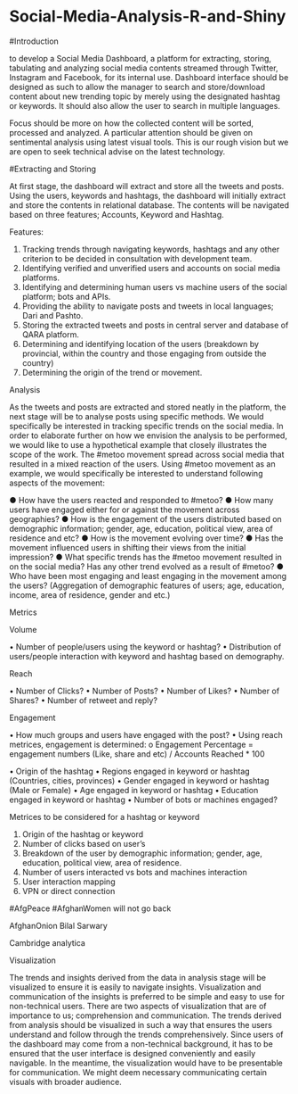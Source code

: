 # Social-Media-Analysis-R-and-Shiny
#Introduction

to develop a Social Media Dashboard, a platform for extracting, storing, tabulating and analyzing social media contents streamed through Twitter, Instagram and Facebook, for its internal use.  Dashboard interface should be designed as such to allow the manager to search and store/download content about new trending topic by merely using the designated hashtag or keywords. It should also allow the user to search in multiple languages.  

Focus should be more on how the collected content will be sorted, processed and analyzed. A particular attention should be given on sentimental analysis using latest visual tools. This is our rough vision but we are open to seek technical advise on the latest technology.


#Extracting and Storing

At first stage, the dashboard will extract and store all the tweets and posts. Using the users, keywords and hashtags, the dashboard will initially extract and store the contents in relational database. The contents will be navigated based on three features; Accounts, Keyword and Hashtag.

Features:
1.	Tracking trends through navigating keywords, hashtags and any other criterion to be decided in consultation with development team. 
2.	Identifying verified and unverified users and accounts on social media platforms. 
3.	Identifying and determining human users vs machine users of the social platform; bots and APIs. 
4.	Providing the ability to navigate posts and tweets in local languages; Dari and Pashto. 
5.	Storing the extracted tweets and posts in central server and database of QARA platform. 
6.	Determining and identifying location of the users (breakdown by provincial, within the country and those engaging from outside the country)
7.	Determining the origin of the trend or movement.

Analysis

As the tweets and posts are extracted and stored neatly in the platform, the next stage will be to analyse posts using specific methods. We would specifically be interested in tracking specific trends on the social media. In order to elaborate further on how we envision the analysis to be performed, we would like to use a hypothetical example that closely illustrates the scope of the work.  The #metoo movement spread across social media that resulted in a mixed reaction of the users. Using #metoo movement as an example, we would specifically be interested to understand following aspects of the movement:

●	How have the users reacted and responded to #metoo?
●	How many users have engaged either for or against the movement across geographies?
●	How is the engagement of the users distributed based on demographic information; gender, age, education, political view, area of residence and etc? 
●	How is the movement evolving over time?
●	Has the movement influenced users in shifting their views from the initial impression? 
●	What specific trends has the #metoo movement resulted in on the social media? Has any other trend evolved as a result of #metoo?
●	Who have been most engaging and least engaging in the movement among the users? (Aggregation of demographic features of users; age, education, income, area of residence, gender and etc.)


Metrics

Volume 

•	Number of people/users using the keyword or hashtag? 
•	Distribution of users/people interaction with keyword and hashtag based on demography.

Reach

•	Number of Clicks?
•	Number of Posts?
•	Number of Likes?
•	Number of Shares?
•	Number of retweet and reply?


Engagement

•	How much groups and users have engaged with the post?
•	Using reach metrices, engagement is determined:
o	Engagement Percentage  = engagement numbers (Like, share and etc) / Accounts Reached * 100

•	Origin of the hashtag
•	Regions engaged in keyword or hashtag (Countries, cities, provinces)
•	Gender engaged in keyword or hashtag (Male or Female)
•	Age engaged in keyword or hashtag
•	Education engaged in keyword or hashtag
•	Number of bots or machines engaged?


Metrices to be considered for a hashtag or keyword

1.	Origin of the hashtag or keyword 
2.	Number of clicks based on user’s 
3.	Breakdown of the user by demographic information; gender, age, education, political view, area of residence. 
4.	Number of users interacted vs bots and machines interaction 
5.	User interaction mapping 
6.	VPN or direct connection 


#AfgPeace
#AfghanWomen will not go back

AfghanOnion
Bilal Sarwary 


Cambridge analytica


Visualization

The trends and insights derived from the data in analysis stage will be visualized to ensure it is easily to navigate insights. Visualization and communication of the insights is preferred to be simple and easy to use for non-technical users. There are two aspects of visualization that are of importance to us; comprehension and communication. 
The trends derived from analysis should be visualized in such a way that ensures the users understand and follow through the trends comprehensively. Since users of the dashboard may come from a non-technical background, it has to be ensured that the user interface is designed conveniently and easily navigable. In the meantime, the visualization would have to be presentable for communication. We might deem necessary communicating certain visuals with broader audience. 




